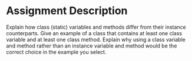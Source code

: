 # Assignment Description

Explain how class (static) variables and methods differ from their instance counterparts. Give an example of a class that contains at least one class variable and at least one class method. Explain why using a class variable and method rather than an instance variable and method would be the correct choice in the example you select.
